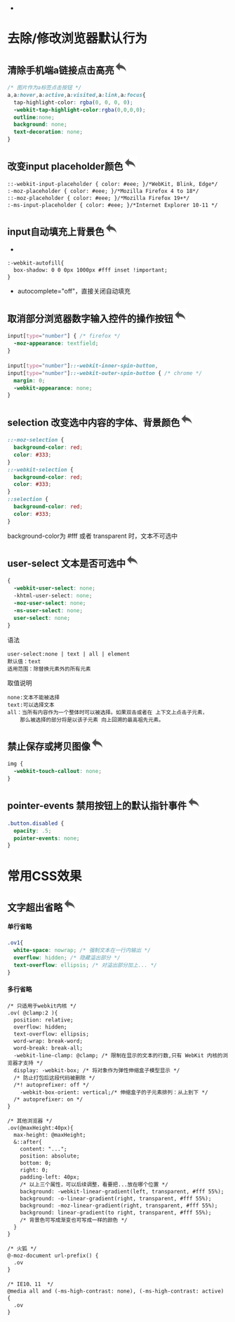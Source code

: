 * <a href="#"></a>


# 去除/修改浏览器默认行为

## <a name="清除手机端a链接点击高亮">清除手机端a链接点击高亮[![bakTop](/img/backward.png)](#top)

```css
/* 图片作为a标签点击按钮 */
a,a:hover,a:active,a:visited,a:link,a:focus{
  tap-highlight-color: rgba(0, 0, 0, 0);
  -webkit-tap-highlight-color:rgba(0,0,0,0);
  outline:none;
  background: none;
  text-decoration: none;
}
```

## <a name="改变input placeholder颜色">改变input placeholder颜色</a>[![bakTop](/img/backward.png)](#top)
>
    ::-webkit-input-placeholder { color: #eee; }/*WebKit, Blink, Edge*/
    :-moz-placeholder { color: #eee; }/*Mozilla Firefox 4 to 18*/
    ::-moz-placeholder { color: #eee; }/*Mozilla Firefox 19+*/
    :-ms-input-placeholder { color: #eee; }/*Internet Explorer 10-11 */

## <a name="input自动填充上背景色">input自动填充上背景色</a>[![bakTop](/img/backward.png)](#top)
* 
>
    :-webkit-autofill{
      box-shadow: 0 0 0px 1000px #fff inset !important;
    }

* autocomplete="off"，直接关闭自动填充


## <a name="取消部分浏览器数字输入控件的操作按钮">取消部分浏览器数字输入控件的操作按钮</a>[![bakTop](/img/backward.png)](#top)
```css
input[type="number"] { /* firefox */
  -moz-appearance: textfield;
}

input[type="number"]::-webkit-inner-spin-button,
input[type="number"]::-webkit-outer-spin-button { /* chrome */
  margin: 0;
  -webkit-appearance: none;
}
```

## <a name="selection">selection 改变选中内容的字体、背景颜色</a>[![bakTop](/img/backward.png)](#top)
```css
::-moz-selection { 
  background-color: red; 
  color: #333; 
} 
::-webkit-selection { 
  background-color: red; 
  color: #333; 
}
::selection { 
  background-color: red; 
  color: #333; 
}
```
background-color为 #fff 或者 transparent 时，文本不可选中


## <a name="user-select">user-select 文本是否可选中</a>[![bakTop](/img/backward.png)](#top)
```css
{
  -webkit-user-select: none;
  -khtml-user-select: none;
  -moz-user-select: none;
  -ms-user-select: none;
  user-select: none;
}
```

语法
>
    user-select:none | text | all | element
    默认值：text
    适用范围：除替换元素外的所有元素

取值说明
>
    none:文本不能被选择
    text:可以选择文本
    all：当所有内容作为一个整体时可以被选择。如果双击或者在 上下文上点击子元素，
        那么被选择的部分将是以该子元素 向上回溯的最高祖先元素。

## <a name="禁止保存或拷贝图像">禁止保存或拷贝图像</a>[![bakTop](/img/backward.png)](#top)
```css
img {
  -webkit-touch-callout: none;
}
```

## <a name="pointer-events">pointer-events 禁用按钮上的默认指针事件</a>[![bakTop](/img/backward.png)](#top)
```css
.button.disabled {
  opacity: .5;
  pointer-events: none;
}
```

# 常用CSS效果

## <a name="文字超出省略">文字超出省略</a>[![bakTop](/img/backward.png)](#top)
#### 单行省略
```css
.ov1{
  white-space: nowrap; /* 强制文本在一行内输出 */
  overflow: hidden; /* 隐藏溢出部分 */
  text-overflow: ellipsis; /* 对溢出部分加上... */
}
```


#### 多行省略
```less
/* 只适用于webkit内核 */ 
.ov( @clamp:2 ){
  position: relative;
  overflow: hidden;
  text-overflow: ellipsis;
  word-wrap: break-word;
  word-break: break-all; 
  -webkit-line-clamp: @clamp; /* 限制在显示的文本的行数,只有 WebKit 内核的浏览器才支持 */
  display: -webkit-box; /* 将对象作为弹性伸缩盒子模型显示 */
  /* 防止打包后这段代码被删除 */
  /*! autoprefixer: off */
    -webkit-box-orient: vertical;/* 伸缩盒子的子元素排列：从上到下 */
  /* autoprefixer: on */
}

/* 其他浏览器 */
.ov(@maxHeight:40px){
  max-height: @maxHeight;
  &::after{
    content: "...";
    position: absolute;
    bottom: 0;
    right: 0;
    padding-left: 40px;
    /* 以上三个属性，可以后续调整，看要把...放在哪个位置 */
    background: -webkit-linear-gradient(left, transparent, #fff 55%);
    background: -o-linear-gradient(right, transparent, #fff 55%);
    background: -moz-linear-gradient(right, transparent, #fff 55%);
    background: linear-gradient(to right, transparent, #fff 55%);
    /* 背景色可写成渐变也可写成一样的颜色 */
  }
}

/* 火狐 */
@-moz-document url-prefix() {
  .ov
}

/* IE10、11  */
@media all and (-ms-high-contrast: none), (-ms-high-contrast: active) {
  .ov
}
```

